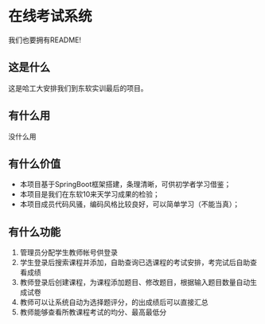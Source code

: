 # 在线考试系统
我们也要拥有README!

## 这是什么
这是哈工大安排我们到东软实训最后的项目。

## 有什么用
没什么用

## 有什么价值
- 本项目基于SpringBoot框架搭建，条理清晰，可供初学者学习借鉴；
- 本项目是我们在东软10来天学习成果的检验；
- 本项目成员代码风骚，编码风格比较良好，可以简单学习（不能当真）；


## 有什么功能
1. 管理员分配学生教师帐号供登录
2. 学生登录后搜索课程并添加，自助查询已选课程的考试安排，考完试后自助查看成绩
3. 教师登录后创建课程，为课程添加题目、修改题目，根据输入题目数量自动生成试卷
4. 教师可以让系统自动为选择题评分，的出成绩后可以直接汇总
5. 教师能够查看所教课程考试的均分、最高最低分
